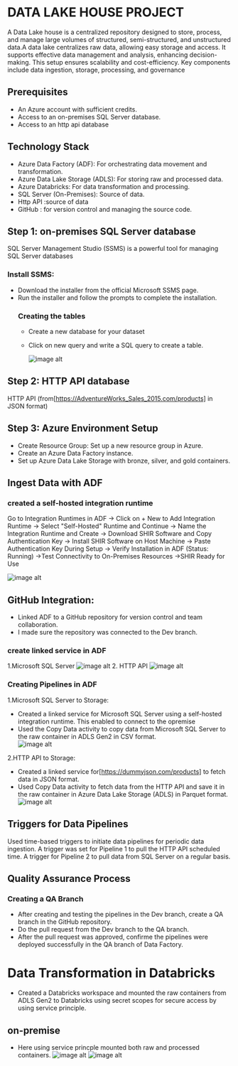  # DATA LAKE HOUSE PROJECT
 
 A Data Lake house is a centralized repository designed to store, process, and manage large volumes of structured, semi-structured, and unstructured data.A data lake centralizes raw data, allowing easy storage and access. It supports effective data management and analysis, enhancing decision-making. This setup ensures scalability and cost-efficiency. Key components include data ingestion, storage, processing, and governance
            
 ## Prerequisites
 * An Azure account with sufficient credits.
 * Access to an on-premises SQL Server database.
 * Access to an http api database

## Technology Stack
* Azure Data Factory (ADF): For orchestrating data movement and transformation.
* Azure Data Lake Storage (ADLS): For storing raw and processed data.
* Azure Databricks: For data transformation and processing.
* SQL Server (On-Premises): Source of data.
* Http API :source of data
* GitHub : for version control and managing the source code.

 ## Step 1:  on-premises SQL Server database
 SQL Server Management Studio (SSMS) is a powerful tool for managing SQL Server databases
 ### Install SSMS:
* Download the installer from the official Microsoft SSMS page.
* Run the installer and follow the prompts to complete the installation.
   ### Creating the tables
  * Create a new database for your dataset
  * Click on new query and write a SQL query to create a table.

    ![image alt](https://github.com/bijibabu/CASE-STUDY/blob/main/Retail/screenshot/ssmslogin.png?raw=true)

## Step 2: HTTP API database
HTTP API (from[https://AdventureWorks_Sales_2015.com/products] in JSON format)
  
## Step 3: Azure Environment Setup
* Create Resource Group: Set up a new resource group in Azure.
* Create an Azure Data Factory instance.
* Set up Azure Data Lake Storage with bronze, silver, and gold containers.
## Ingest Data with ADF
###  created a self-hosted integration runtime

 Go to  Integration Runtimes in ADF → Click on + New to Add Integration Runtime →
Select "Self-Hosted" Runtime and Continue → Name the Integration Runtime and Create →
Download SHIR Software and Copy Authentication Key → Install SHIR Software on Host Machine → Paste Authentication Key During Setup → Verify Installation in ADF (Status: Running) →Test Connectivity to On-Premises Resources →SHIR Ready for Use

 ![image alt](https://github.com/bijibabu/CASE-STUDY/blob/main/Retail/screenshot/integration%20runtime.png?raw=true)
 ## GitHub Integration:
 
* Linked ADF to a GitHub repository for version control and team collaboration.
* I made sure the repository was connected to the Dev branch. 


 ### create linked service in ADF
 
 1.Microsoft SQL Server 
     ![image alt](https://github.com/bijibabu/CASE-STUDY/blob/main/Retail/screenshot/ssmslink.png?raw=true)
 2. HTTP API 
![image alt](https://github.com/bijibabu/CASE-STUDY/blob/main/Retail/screenshot/httplink.png?raw=true)


###  Creating Pipelines in ADF    
 1.Microsoft SQL Server to Storage:
  * Created a linked service for Microsoft SQL Server using a self-hosted integration 
    runtime. This enabled  to connect to the opremise  
  *  Used the Copy Data activity to copy data from Microsoft SQL Server to the raw
      container in ADLS Gen2 in CSV format.    
  ![image alt](https://github.com/bijibabu/CASE-STUDY/blob/main/Retail/screenshot/ssms%20pipiline.png?raw=true)

2.HTTP API to Storage:
* Created a linked service for[https://dummyjson.com/products] to fetch data in JSON 
  format. 
*  Used Copy Data activity to fetch data from the HTTP API and save it in the raw
 container in Azure Data Lake Storage (ADLS) in Parquet format. 
   ![image alt](https://github.com/bijibabu/CASE-STUDY/blob/main/Retail/screenshot/http%20pipeline.png?raw=true)

## Triggers for Data Pipelines
Used time-based triggers to initiate data pipelines for periodic data ingestion.
A trigger was set for Pipeline 1 to pull the HTTP API  scheduled time.
A trigger for Pipeline 2 to pull data from SQL Server on a regular basis.

## Quality Assurance Process
 ### Creating a QA Branch 
* After creating and testing the pipelines in the Dev branch, create a QA branch in the 
  GitHub repository. 
* Do the pull request from the Dev branch to the QA branch. 
* After the pull request was approved, confirme the pipelines were deployed 
  successfully in the QA branch of Data Factory.
  
# Data Transformation in Databricks
* Created a Databricks workspace and mounted the raw containers from 
 ADLS Gen2 to Databricks using secret scopes for secure access by using
 service principle. 

## on-premise
*  Here using service princple mounted both raw and processed containers.
   ![image alt](https://github.com/bijibabu/CASE-STUDY/blob/main/Retail/screenshot/onpremise%20start.png?raw=true)
    ![image alt](https://github.com/bijibabu/CASE-STUDY/blob/main/Retail/screenshot/mount%20onpremise.png?raw=true)


  
